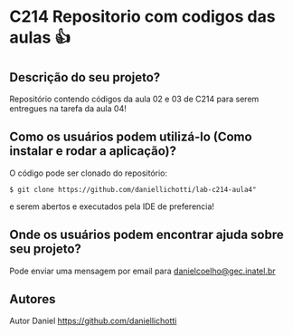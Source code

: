 # C214 Repositorio com codigos das aulas :+1:

## Descrição do seu projeto?

Repositório contendo códigos da aula 02 e 03 de C214 para serem entregues na tarefa da aula 04!

## Como os usuários podem utilizá-lo (Como instalar e rodar a aplicação)?

O código pode ser clonado do repositório:
```
$ git clone https://github.com/daniellichotti/lab-c214-aula4"
``` 
e serem abertos e executados pela IDE de preferencia!</p>


## Onde os usuários podem encontrar ajuda sobre seu projeto?

Pode enviar uma mensagem por email para danielcoelho@gec.inatel.br

## Autores

Autor Daniel https://github.com/daniellichotti
